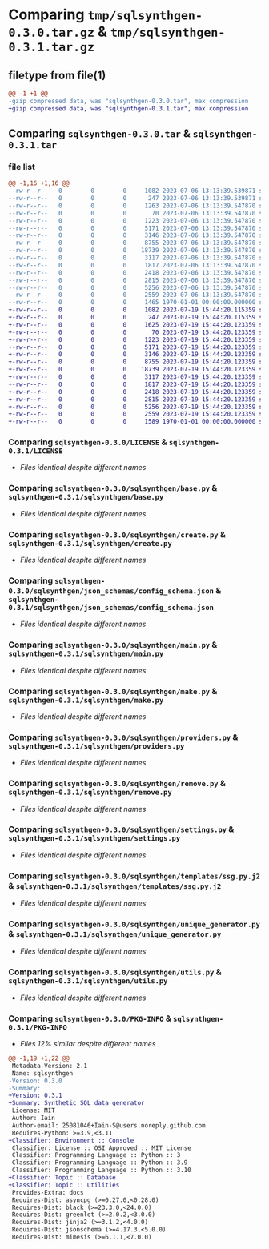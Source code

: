 # Comparing `tmp/sqlsynthgen-0.3.0.tar.gz` & `tmp/sqlsynthgen-0.3.1.tar.gz`

## filetype from file(1)

```diff
@@ -1 +1 @@
-gzip compressed data, was "sqlsynthgen-0.3.0.tar", max compression
+gzip compressed data, was "sqlsynthgen-0.3.1.tar", max compression
```

## Comparing `sqlsynthgen-0.3.0.tar` & `sqlsynthgen-0.3.1.tar`

### file list

```diff
@@ -1,16 +1,16 @@
--rw-r--r--   0        0        0     1082 2023-07-06 13:13:39.539871 sqlsynthgen-0.3.0/LICENSE
--rw-r--r--   0        0        0      247 2023-07-06 13:13:39.539871 sqlsynthgen-0.3.0/README.md
--rw-r--r--   0        0        0     1263 2023-07-06 13:13:39.547870 sqlsynthgen-0.3.0/pyproject.toml
--rw-r--r--   0        0        0       70 2023-07-06 13:13:39.547870 sqlsynthgen-0.3.0/sqlsynthgen/__init__.py
--rw-r--r--   0        0        0     1223 2023-07-06 13:13:39.547870 sqlsynthgen-0.3.0/sqlsynthgen/base.py
--rw-r--r--   0        0        0     5171 2023-07-06 13:13:39.547870 sqlsynthgen-0.3.0/sqlsynthgen/create.py
--rw-r--r--   0        0        0     3146 2023-07-06 13:13:39.547870 sqlsynthgen-0.3.0/sqlsynthgen/json_schemas/config_schema.json
--rw-r--r--   0        0        0     8755 2023-07-06 13:13:39.547870 sqlsynthgen-0.3.0/sqlsynthgen/main.py
--rw-r--r--   0        0        0    18739 2023-07-06 13:13:39.547870 sqlsynthgen-0.3.0/sqlsynthgen/make.py
--rw-r--r--   0        0        0     3117 2023-07-06 13:13:39.547870 sqlsynthgen-0.3.0/sqlsynthgen/providers.py
--rw-r--r--   0        0        0     1817 2023-07-06 13:13:39.547870 sqlsynthgen-0.3.0/sqlsynthgen/remove.py
--rw-r--r--   0        0        0     2418 2023-07-06 13:13:39.547870 sqlsynthgen-0.3.0/sqlsynthgen/settings.py
--rw-r--r--   0        0        0     2815 2023-07-06 13:13:39.547870 sqlsynthgen-0.3.0/sqlsynthgen/templates/ssg.py.j2
--rw-r--r--   0        0        0     5256 2023-07-06 13:13:39.547870 sqlsynthgen-0.3.0/sqlsynthgen/unique_generator.py
--rw-r--r--   0        0        0     2559 2023-07-06 13:13:39.547870 sqlsynthgen-0.3.0/sqlsynthgen/utils.py
--rw-r--r--   0        0        0     1465 1970-01-01 00:00:00.000000 sqlsynthgen-0.3.0/PKG-INFO
+-rw-r--r--   0        0        0     1082 2023-07-19 15:44:20.115359 sqlsynthgen-0.3.1/LICENSE
+-rw-r--r--   0        0        0      247 2023-07-19 15:44:20.115359 sqlsynthgen-0.3.1/README.md
+-rw-r--r--   0        0        0     1625 2023-07-19 15:44:20.123359 sqlsynthgen-0.3.1/pyproject.toml
+-rw-r--r--   0        0        0       70 2023-07-19 15:44:20.123359 sqlsynthgen-0.3.1/sqlsynthgen/__init__.py
+-rw-r--r--   0        0        0     1223 2023-07-19 15:44:20.123359 sqlsynthgen-0.3.1/sqlsynthgen/base.py
+-rw-r--r--   0        0        0     5171 2023-07-19 15:44:20.123359 sqlsynthgen-0.3.1/sqlsynthgen/create.py
+-rw-r--r--   0        0        0     3146 2023-07-19 15:44:20.123359 sqlsynthgen-0.3.1/sqlsynthgen/json_schemas/config_schema.json
+-rw-r--r--   0        0        0     8755 2023-07-19 15:44:20.123359 sqlsynthgen-0.3.1/sqlsynthgen/main.py
+-rw-r--r--   0        0        0    18739 2023-07-19 15:44:20.123359 sqlsynthgen-0.3.1/sqlsynthgen/make.py
+-rw-r--r--   0        0        0     3117 2023-07-19 15:44:20.123359 sqlsynthgen-0.3.1/sqlsynthgen/providers.py
+-rw-r--r--   0        0        0     1817 2023-07-19 15:44:20.123359 sqlsynthgen-0.3.1/sqlsynthgen/remove.py
+-rw-r--r--   0        0        0     2418 2023-07-19 15:44:20.123359 sqlsynthgen-0.3.1/sqlsynthgen/settings.py
+-rw-r--r--   0        0        0     2815 2023-07-19 15:44:20.123359 sqlsynthgen-0.3.1/sqlsynthgen/templates/ssg.py.j2
+-rw-r--r--   0        0        0     5256 2023-07-19 15:44:20.123359 sqlsynthgen-0.3.1/sqlsynthgen/unique_generator.py
+-rw-r--r--   0        0        0     2559 2023-07-19 15:44:20.123359 sqlsynthgen-0.3.1/sqlsynthgen/utils.py
+-rw-r--r--   0        0        0     1589 1970-01-01 00:00:00.000000 sqlsynthgen-0.3.1/PKG-INFO
```

### Comparing `sqlsynthgen-0.3.0/LICENSE` & `sqlsynthgen-0.3.1/LICENSE`

 * *Files identical despite different names*

### Comparing `sqlsynthgen-0.3.0/sqlsynthgen/base.py` & `sqlsynthgen-0.3.1/sqlsynthgen/base.py`

 * *Files identical despite different names*

### Comparing `sqlsynthgen-0.3.0/sqlsynthgen/create.py` & `sqlsynthgen-0.3.1/sqlsynthgen/create.py`

 * *Files identical despite different names*

### Comparing `sqlsynthgen-0.3.0/sqlsynthgen/json_schemas/config_schema.json` & `sqlsynthgen-0.3.1/sqlsynthgen/json_schemas/config_schema.json`

 * *Files identical despite different names*

### Comparing `sqlsynthgen-0.3.0/sqlsynthgen/main.py` & `sqlsynthgen-0.3.1/sqlsynthgen/main.py`

 * *Files identical despite different names*

### Comparing `sqlsynthgen-0.3.0/sqlsynthgen/make.py` & `sqlsynthgen-0.3.1/sqlsynthgen/make.py`

 * *Files identical despite different names*

### Comparing `sqlsynthgen-0.3.0/sqlsynthgen/providers.py` & `sqlsynthgen-0.3.1/sqlsynthgen/providers.py`

 * *Files identical despite different names*

### Comparing `sqlsynthgen-0.3.0/sqlsynthgen/remove.py` & `sqlsynthgen-0.3.1/sqlsynthgen/remove.py`

 * *Files identical despite different names*

### Comparing `sqlsynthgen-0.3.0/sqlsynthgen/settings.py` & `sqlsynthgen-0.3.1/sqlsynthgen/settings.py`

 * *Files identical despite different names*

### Comparing `sqlsynthgen-0.3.0/sqlsynthgen/templates/ssg.py.j2` & `sqlsynthgen-0.3.1/sqlsynthgen/templates/ssg.py.j2`

 * *Files identical despite different names*

### Comparing `sqlsynthgen-0.3.0/sqlsynthgen/unique_generator.py` & `sqlsynthgen-0.3.1/sqlsynthgen/unique_generator.py`

 * *Files identical despite different names*

### Comparing `sqlsynthgen-0.3.0/sqlsynthgen/utils.py` & `sqlsynthgen-0.3.1/sqlsynthgen/utils.py`

 * *Files identical despite different names*

### Comparing `sqlsynthgen-0.3.0/PKG-INFO` & `sqlsynthgen-0.3.1/PKG-INFO`

 * *Files 12% similar despite different names*

```diff
@@ -1,19 +1,22 @@
 Metadata-Version: 2.1
 Name: sqlsynthgen
-Version: 0.3.0
-Summary: 
+Version: 0.3.1
+Summary: Synthetic SQL data generator
 License: MIT
 Author: Iain
 Author-email: 25081046+Iain-S@users.noreply.github.com
 Requires-Python: >=3.9,<3.11
+Classifier: Environment :: Console
 Classifier: License :: OSI Approved :: MIT License
 Classifier: Programming Language :: Python :: 3
 Classifier: Programming Language :: Python :: 3.9
 Classifier: Programming Language :: Python :: 3.10
+Classifier: Topic :: Database
+Classifier: Topic :: Utilities
 Provides-Extra: docs
 Requires-Dist: asyncpg (>=0.27.0,<0.28.0)
 Requires-Dist: black (>=23.3.0,<24.0.0)
 Requires-Dist: greenlet (>=2.0.2,<3.0.0)
 Requires-Dist: jinja2 (>=3.1.2,<4.0.0)
 Requires-Dist: jsonschema (>=4.17.3,<5.0.0)
 Requires-Dist: mimesis (>=6.1.1,<7.0.0)
```

